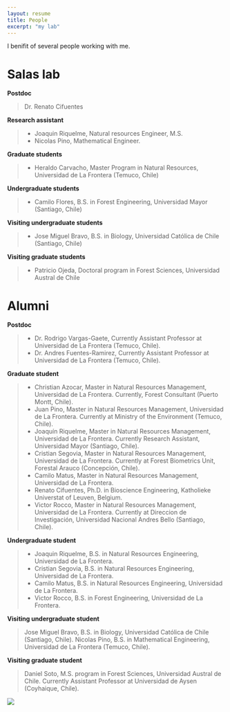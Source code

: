 ```yaml
---
layout: resume
title: People
excerpt: "my lab"
---
```


I benifit of several people working with me. 

# Salas lab


__Postdoc__

> Dr. Renato Cifuentes

__Research assistant__

> * Joaquin Riquelme, Natural resources Engineer, M.S.
> * Nicolas Pino, Mathematical Engineer.

__Graduate students__

> * Heraldo Carvacho, Master Program in Natural Resources, Universidad de La Frontera (Temuco, Chile)

__Undergraduate students__

> * Camilo Flores, B.S. in Forest Engineering, Universidad Mayor (Santiago, Chile)

__Visiting undergraduate students__

> * Jose Miguel Bravo, B.S. in Biology, Universidad Católica de Chile (Santiago, Chile)

__Visiting graduate students__

> * Patricio Ojeda, Doctoral program in Forest Sciences, Universidad Austral de Chile



# Alumni

__Postdoc__

> * Dr. Rodrigo Vargas-Gaete, Currently Assistant Professor at Universidad de La Frontera (Temuco, Chile).
> * Dr. Andres Fuentes-Ramirez, Currently Assistant Professor at Universidad de La Frontera (Temuco, Chile).

__Graduate student__

> * Christian Azocar, Master in Natural Resources Management, Universidad de La Frontera. Currently, Forest Consultant (Puerto Montt, Chile).
> * Juan Pino, Master in Natural Resources Management, Universidad de La Frontera. Currently at Ministry of the Environment (Temuco, Chile).
> * Joaquín Riquelme, Master in Natural Resources Management, Universidad de La Frontera. Currently Research Assistant, Universidad Mayor (Santiago, Chile).
> * Cristian Segovia, Master in Natural Resources Management, Universidad de La Frontera. Currently at Forest Biometrics Unit, Forestal Arauco (Concepción, Chile).
> * Camilo Matus, Master in Natural Resources Management, Universidad de La Frontera.
> * Renato Cifuentes, Ph.D. in Bioscience Engineering, Katholieke Universtat of Leuven, Belgium.
> * Victor Rocco, Master in Natural Resources Management, Universidad de La Frontera. Currently at Direccion de Investigación, Universidad Nacional Andres Bello (Santiago, Chile).

__Undergraduate student__

> * Joaquin Riquelme, B.S. in Natural Resources Engineering, Universidad de La Frontera.
> * Cristian Segovia, B.S. in Natural Resources Engineering, Universidad de La Frontera. 
> * Camilo Matus, B.S. in Natural Resources Engineering, Universidad de La Frontera.
> * Victor Rocco, B.S. in Forest Engineering, Universidad de La Frontera. 

__Visiting undergraduate student__

> Jose Miguel Bravo, B.S. in Biology, Universidad Católica de Chile (Santiago, Chile).
> Nicolas Pino, B.S. in Mathematical Engineering, Universidad de La Frontera (Temuco, Chile).

__Visiting graduate student__

> Daniel Soto, M.S. program in Forest Sciences, Universidad Austral de Chile. Currently Assistant Professor at Universidad de Aysen (Coyhaique, Chile).

![](images/droneYo.JPG)


<!-- ### Footer
Last updated: August 2020 -->

